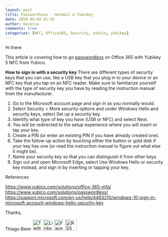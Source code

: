 ```yaml
---
layout: post
title: Passwordless - Hotmail & YubiKey
date: 2020-05-02 01:55
author: beierca
comments: true
categories: [NFC, Office365, Security, yubico, yubikey]
---
```

Hi there

This article is covering how to go <em><a href="https://www.microsoft.com/en-us/security/business/identity/passwordless" target="_blank" rel="noopener">passwordless</a></em> on Office 365 with Yubikey 5 NFC from Yubico.

<strong>How to sign in with a security key</strong>
There are different types of security keys that you can use, like a USB key that you plug in to your device or an NFC key that you tap on an NFC reader. Make sure to familiarize yourself with the type of security key you have by reading the instruction manual from the manufacturer.
<ol>
	<li>Go to the Microsoft account page and sign in as you normally would.</li>
	<li>Select Security &gt; More security options and under Windows Hello and security keys, select Set up a security key.</li>
	<li>Identify what type of key you have (USB or NFC) and select Next.</li>
	<li>You will be redirected to the setup experience where you will insert or tap your key.</li>
	<li>Create a PIN (or enter an existing PIN if you have already created one).</li>
	<li>Take the follow-up action by touching either the button or gold disk if your key has one (or read the instruction manual to figure out what else it might be).</li>
	<li>Name your security key so that you can distinguish it from other keys.</li>
	<li>Sign out and open Microsoft Edge, select Use Windows Hello or security key instead, and sign in by inserting or tapping your key.</li>
</ol>
References

https://www.yubico.com/solutions/office-365-mfa/
https://www.yubico.com/solutions/passwordless/
https://support.microsoft.com/en-us/help/4463210/windows-10-sign-in-microsoft-account-windows-hello-security-key

Thanks,

Thiago Beier
<a href="https://twitter.com/thiagobeier"><img title="Twitter" src="https://socialmediawidgets.files.wordpress.com/2014/03/twitter1.png" alt="Twitter" width="35" height="35" /></a><a href="https://www.linkedin.com/in/tbeier/"><img title="LinkedIn" src="https://socialmediawidgets.files.wordpress.com/2014/03/linkedin1.png" alt="LinkedIn" width="35" height="35" /></a><a href="https://www.facebook.com/TheBeier/"><img title="Facebook" src="https://socialmediawidgets.files.wordpress.com/2014/03/facebook1.png" alt="Facebook" width="35" height="35" /></a><a href="https://thiagobeier.wordpress.com/feed/"><img title="RSS" src="https://socialmediawidgets.files.wordpress.com/2014/03/rss1.png" alt="RSS" width="35" height="35" /></a>

&nbsp;
